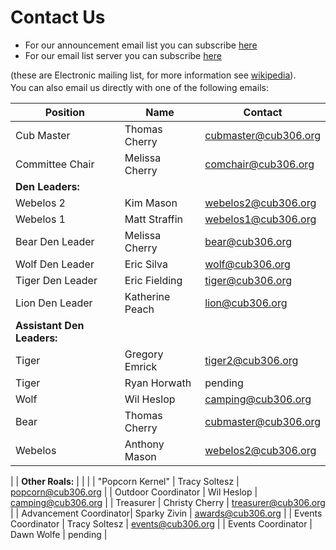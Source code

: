 # Contact Us #

<style>
h3{margin-bottom:0.25em;margin-left:0.25em;text-decoration:underline;}
p{margin-bottom:0.25em;margin-top:0.25em;}
</style>

* For our announcement email list you can subscribe [here](subscribe.md)
* For our email list server you can subscribe [here](http://lists.cub306.org/listinfo.cgi/talk-cub306.org)

(these are Electronic mailing list, for more information see [wikipedia](https://en.wikipedia.org/wiki/Electronic_mailing_list)).

You can also email us directly with one of the following emails:

| Position            | Name            | Contact                              |
| ------------------- | --------------- | ------------------------------------ |
| Cub Master          | Thomas Cherry   | [cubmaster@cub306.org](mailto:cubmaster@cub306.org) |
| Committee Chair     | Melissa Cherry  | [comchair@cub306.org](mailto:comchair@cub306.org)|
| **Den Leaders:**    |                 | |
| Webelos 2           | Kim Mason       | [webelos2@cub306.org](mailto:webelos2@cub306.org) |
| Webelos 1           | Matt Straffin   | [webelos1@cub306.org](mailto:webelos1@cub306.org) |
| Bear Den Leader     | Melissa Cherry  | [bear@cub306.org](mailto:bear@cub306.org) |
| Wolf Den Leader     | Eric Silva      | [wolf@cub306.org](mailto:wolf@cub306.org) |
| Tiger Den Leader    | Eric Fielding   | [tiger@cub306.org](mailto:tiger@cub306.org) |
| Lion Den Leader     | Katherine Peach | [lion@cub306.org](mailto:lion@cub306.org) |
| **Assistant Den Leaders:** |          | |
| Tiger               | Gregory Emrick  | [tiger2@cub306.org](mailto:tiger2@cub306.org) |
| Tiger               | Ryan Horwath    | pending |
| Wolf                | Wil Heslop      | [camping@cub306.org](mailto:camping@cub306.org) |
| Bear                | Thomas Cherry   | [cubmaster@cub306.org](mailto:cubmaster@cub306.org) 
| Webelos             | Anthony Mason   | [webelos2@cub306.org](mailto:webelos2@cub306.org)
|
| **Other Roals:**    |                 | |
| "Popcorn Kernel"    | Tracy Soltesz   | [popcorn@cub306.org](mailto:popcorn@cub306.org) |
| Outdoor Coordinator | Wil Heslop      | [camping@cub306.org](mailto:camping@cub306.org) |
| Treasurer           | Christy Cherry  | [treasurer@cub306.org](mailto:treasurer@cub306.org) |
| Advancement Coordinator| Sparky Zivin | awards@cub306.org |
| Events Coordinator  | Tracy Soltesz   | [events@cub306.org](mailto:events@cub306.org) |
| Events Coordinator  | Dawn Wolfe | pending |

<!--
| Lion	| Matthew Galeone pending | pending | 
-->

